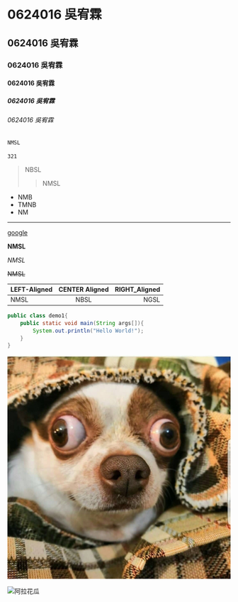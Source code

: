 # 0624016 吳宥霖

## 0624016 吳宥霖

### 0624016 吳宥霖

#### 0624016 吳宥霖

##### 0624016 吳宥霖

###### 0624016 吳宥霖

```
NMSL
```

`321`

>NBSL
>>NMSL

* NMB
* TMNB
* NM

***

[google](https://www.google.com/)

**NMSL**

*NMSL*

~~NMSL~~

| LEFT-Aligned | CENTER Aligned | RIGHT_Aligned |
|:-------------|:--------------:|--------------:|
|NMSL          |   NBSL         |     NGSL      |

```JAVA
public class demo1{    
	public static void main(String args[]){  
		System.out.println("Hello World!");  
	}
}
```

![GWAWA](GWAWA.png)


![阿拉花瓜](https://www.youtube.com/watch?v=3RSLhy3mDZM)

